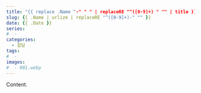 ```yaml
---
title: "{{ replace .Name "-" " " | replaceRE "^([0-9]+) " "" | title }}"
slug: {{ .Name | urlize | replaceRE "^([0-9]+)-" "" }}
date: {{ .Date }}
series:
#  - 
categories:
  - 잡담
tags:
#  - 
images:
#  - 001.webp
---
```


Content.

